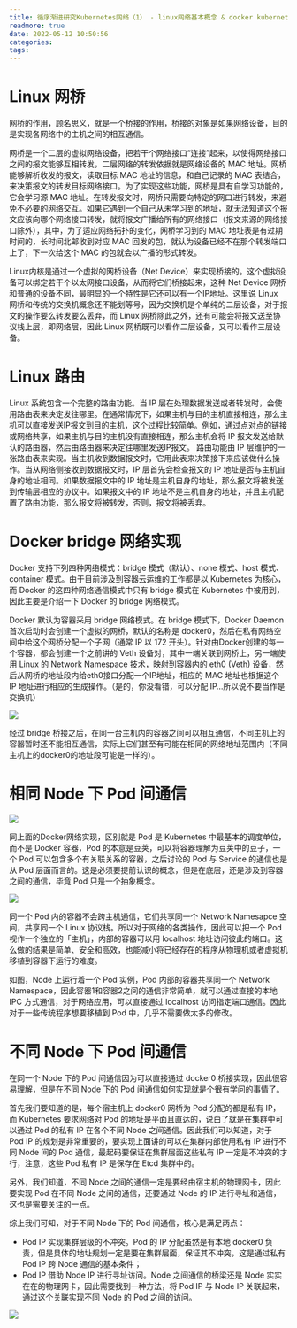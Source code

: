 ```yaml
---
title: 循序渐进研究Kubernetes网络（1） - linux网络基本概念 & docker kubernetes网络机制
readmore: true
date: 2022-05-12 10:50:56
categories:
tags:
---
```



# Linux 网桥
网桥的作用，顾名思义，就是一个桥接的作用，桥接的对象是如果网络设备，目的是实现各网络中的主机之间的相互通信。

网桥是一个二层的虚拟网络设备，把若干个网络接口“连接”起来，以使得网络接口之间的报文能够互相转发，二层网络的转发依据就是网络设备的 MAC 地址。网桥能够解析收发的报文，读取目标 MAC 地址的信息，和自己记录的 MAC 表结合，来决策报文的转发目标网络接口。为了实现这些功能，网桥是具有自学习功能的，它会学习源 MAC 地址。在转发报文时，网桥只需要向特定的网口进行转发，来避免不必要的网络交互。如果它遇到一个自己从未学习到的地址，就无法知道这个报文应该向哪个网络接口转发，就将报文广播给所有的网络接口（报文来源的网络接口除外），其中，为了适应网络拓扑的变化，网桥学习到的 MAC 地址表是有过期时间的，长时间北邮收到对应 MAC 回发的包，就认为设备已经不在那个转发端口上了，下一次给这个 MAC 的包就会以广播的形式转发。

Linux内核是通过一个虚拟的网桥设备（Net Device）来实现桥接的。这个虚拟设备可以绑定若干个以太网接口设备，从而将它们桥接起来，这种 Net Device 网桥和普通的设备不同，最明显的一个特性是它还可以有一个IP地址。这里说 Linux 网桥和传统的交换机概念还不能划等号，因为交换机是个单纯的二层设备，对于报文的操作要么转发要么丢弃，而 Linux 网桥除此之外，还有可能会将报文送至协议栈上层，即网络层，因此 Linux 网桥既可以看作二层设备，又可以看作三层设备。

# Linux 路由
Linux 系统包含一个完整的路由功能。当 IP 层在处理数据发送或者转发时，会使用路由表来决定发往哪里。在通常情况下，如果主机与目的主机直接相连，那么主机可以直接发送IP报文到目的主机，这个过程比较简单。例如，通过点对点的链接或网络共享，如果主机与目的主机没有直接相连，那么主机会将 IP 报文发送给默认的路由器，然后由路由器来决定往哪里发送IP报文。 路由功能由 IP 层维护的一张路由表来实现。当主机收到数据报文时，它用此表来决策接下来应该做什么操作。当从网络侧接收到数据报文时，IP 层首先会检查报文的 IP 地址是否与主机自身的地址相同。如果数据报文中的 IP 地址是主机自身的地址，那么报文将被发送到传输层相应的协议中。如果报文中的 IP 地址不是主机自身的地址，并且主机配置了路由功能，那么报文将被转发，否则，报文将被丢弃。

# Docker bridge 网络实现
Docker 支持下列四种网络模式：bridge 模式（默认）、none 模式、host 模式、container 模式。由于目前涉及到容器云运维的工作都是以 Kubernetes 为核心，而 Docker 的这四种网络通信模式中只有 bridge 模式在 Kubernetes 中被用到，因此主要是介绍一下 Docker 的 bridge 网络模式。

Docker 默认为容器采用 bridge 网络模式。在 bridge 模式下，Docker Daemon 首次启动时会创建一个虚拟的网桥，默认的名称是 docker0，然后在私有网络空间中给这个网桥分配一个子网（通常 IP 以 172 开头）。针对由Docker创建的每一个容器，都会创建一个之前讲的 Veth 设备对，其中一端关联到网桥上，另一端使用 Linux 的 Network Namespace 技术，映射到容器内的 eth0 (Veth) 设备，然后从网桥的地址段内给eth0接口分配一个IP地址，相应的 MAC 地址也根据这个 IP 地址进行相应的生成操作。（是的，你没看错，可以分配 IP…所以说不要当作是交换机）

![](.network1_images/e94f743c.png)

经过 bridge 桥接之后，在同一台主机内的容器之间可以相互通信，不同主机上的容器暂时还不能相互通信，实际上它们甚至有可能在相同的网络地址范围内（不同主机上的docker0的地址段可能是一样的）。

# 相同 Node 下 Pod 间通信
![](.network1_images/adaf2a2c.png)

同上面的Docker网络实现，区别就是 Pod 是 Kubernetes 中最基本的调度单位，而不是 Docker 容器，Pod 的本意是豆荚，可以将容器理解为豆荚中的豆子，一个 Pod 可以包含多个有关联关系的容器，之后讨论的 Pod 与 Service 的通信也是从 Pod 层面而言的。这是必须要提前认识的概念，但是在底层，还是涉及到容器之间的通信，毕竟 Pod 只是一个抽象概念。

![](.network1_images/ca0c3efd.png)

同一个 Pod 内的容器不会跨主机通信，它们共享同一个 Network Namesapce 空间，共享同一个 Linux 协议栈。所以对于网络的各类操作，因此可以把一个 Pod 视作一个独立的「主机」，内部的容器可以用 localhost 地址访问彼此的端口。这么做的结果是简单、安全和高效，也能减小将已经存在的程序从物理机或者虚拟机移植到容器下运行的难度。

如图，Node 上运行着一个 Pod 实例，Pod 内部的容器共享同一个 Network Namespace，因此容器1和容器2之间的通信非常简单，就可以通过直接的本地 IPC 方式通信，对于网络应用，可以直接通过 localhost 访问指定端口通信。因此对于一些传统程序想要移植到 Pod 中，几乎不需要做太多的修改。

# 不同 Node 下 Pod 间通信
在同一个 Node 下的 Pod 间通信因为可以直接通过 docker0 桥接实现，因此很容易理解，但是在不同 Node 下的 Pod 间通信如何实现就是个很有学问的事情了。

首先我们要知道的是，每个宿主机上 docker0 网桥为 Pod 分配的都是私有 IP，而 Kubernetes 要求网络对 Pod 的地址是平面且直达的，说白了就是在集群中可以通过 Pod 的私有 IP 在各个不同 Node 之间通信。因此我们可以知道，对于 Pod IP 的规划是非常重要的，要实现上面讲的可以在集群内部使用私有 IP 进行不同 Node 间的 Pod 通信，最起码要保证在集群层面这些私有 IP 一定是不冲突的才行，注意，这些 Pod 私有 IP 是保存在 Etcd 集群中的。

另外，我们知道，不同 Node 之间的通信一定是要经由宿主机的物理网卡，因此要实现 Pod 在不同 Node 之间的通信，还要通过 Node 的 IP 进行寻址和通信，这也是需要关注的一点。

综上我们可知，对于不同 Node 下的 Pod 间通信，核心是满足两点：

* Pod IP 实现集群层级的不冲突。Pod 的 IP 分配虽然是有本地 docker0 负责，但是具体的地址规划一定是要在集群层面，保证其不冲突，这是通过私有 Pod IP 跨 Node 通信的基本条件；
* Pod IP 借助 Node IP 进行寻址访问。Node 之间通信的桥梁还是 Node 实实在在的物理网卡，因此需要找到一种方法，将 Pod IP 与 Node IP 关联起来，通过这个关联实现不同 Node 的 Pod 之间的访问。

![](.network1_images/408a0cbc.png)

